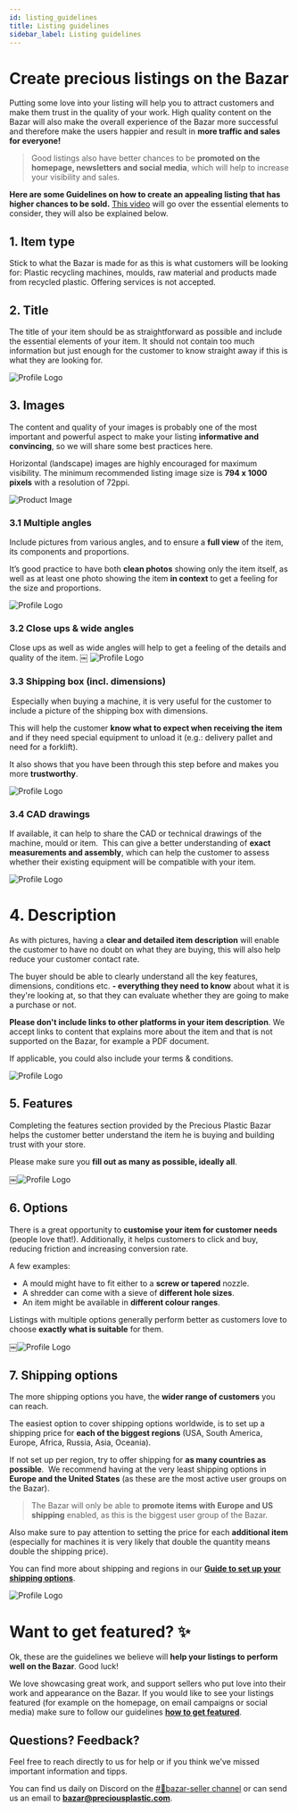 ```yaml
---
id: listing_guidelines 
title: Listing guidelines
sidebar_label: Listing guidelines
---
```


<style>
:root {
  --highlight: #f7b77b;
  --hover: #f7b77b;
}
</style>


# Create precious listings on the Bazar


Putting some love into your listing will help you to attract customers and make them trust in the quality of your work.
High quality content on the Bazar will also make the overall experience of the Bazar more successful and therefore make the users happier and result in **more traffic and sales for everyone!**

>Good listings also have better chances to be **promoted on the homepage, newsletters and social media**, which will help to increase your visibility and sales.

**Here are some Guidelines on how to create an appealing listing that has higher chances to be sold.** [This video](https://www.loom.com/share/b1df010a31b04a79b034f723b579cc4e) will go over the essential elements to consider, they will also be explained below.

## 1. Item type
Stick to what the Bazar is made for as this is what customers will be looking for: Plastic recycling machines, moulds, raw material and products made from recycled plastic. Offering services is not accepted.

## 2. Title

The title of your item should be as straightforward as possible and include the essential elements of your item. It should not contain too much information but just enough for the customer to know straight away if this is what they are looking for.

![Profile Logo](../assets/Business/bazar-listingguide-2.png)


## 3. Images

The content and quality of your images is probably one of the most important and powerful aspect to make your listing **informative and convincing**, so we will share some best practices here.

Horizontal (landscape) images are highly encouraged for maximum visibility. The minimum recommended listing image size is **794 x 1000 pixels** with a resolution of 72ppi.

![Product Image](../assets/Business/product.png)

### 3.1 Multiple angles

Include pictures from various angles, and to ensure a **full view** of the item, its components and proportions.

It’s good practice to have both **clean photos** showing only the item itself, as well as at least one photo showing the item **in context** to get a feeling for the size and proportions.

![Profile Logo](../assets/Business/bazar-listingguide-3.1.png)


### 3.2 Close ups & wide angles

Close ups as well as wide angles will help to get a feeling of the details and quality of the item.
￼
![Profile Logo](../assets/Business/bazar-listingguide-3.2.png)

### 3.3 Shipping box (incl. dimensions)
 Especially when buying a machine, it is very useful for the customer to include a picture of the shipping box with dimensions. 

This will help the customer **know what to expect when receiving the item** and if they need special equipment to unload it (e.g.: delivery pallet and need for a forklift). 

It also shows that you have been through this step before and makes you more **trustworthy**.

![Profile Logo](../assets/Business/bazar-listingguide-3.3.png)

### 3.4 CAD drawings

If available, it can help to share the CAD or technical drawings of the machine, mould or item.
 This can give a better understanding of **exact measurements and assembly**, which can help the customer to assess whether their existing equipment will be compatible with your item.

![Profile Logo](../assets/Business/bazar-listingguide-3.4.png)

# 4. Description

As with pictures, having a **clear and detailed item description** will enable the customer to have no doubt on what they are buying, this will also help reduce your customer contact rate. 

The buyer should be able to clearly understand all the key features, dimensions, conditions etc. **- everything they need to know** about what it is they're looking at, so that they can evaluate whether they are going to make a purchase or not.

**Please don't include links to other platforms in your item description**. We accept links to content that explains more about the item and that is not supported on the Bazar, for example a PDF document.

If applicable, you could also include your terms & conditions.

![Profile Logo](../assets/Business/bazar-listingguide-4.png)

## 5. Features

Completing the features section provided by the Precious Plastic Bazar helps the customer better understand the item he is buying and building trust with your store.

Please make sure you **fill out as many as possible, ideally all**.

￼![Profile Logo](../assets/Business/bazar-listingguide-5.png)


## 6. Options

There is a great opportunity to **customise your item for customer needs** (people love that!). Additionally, it helps customers to click and buy, reducing friction and increasing conversion rate.

A few examples:

* A mould might have to fit either to a **screw or tapered** nozzle. 
* A shredder can come with a sieve of **different hole sizes**. 
* An item might be available in **different colour ranges**.

Listings with multiple options generally perform better as customers love to choose **exactly what is suitable** for them.

￼![Profile Logo](../assets/Business/bazar-listingguide-6.png)


## 7. Shipping options

The more shipping options you have, the **wider range of customers** you can reach. 

The easiest option to cover shipping options worldwide, is to set up a shipping price for **each of the biggest regions** (USA, South America, Europe, Africa, Russia, Asia, Oceania).

If not set up per region, try to offer shipping for **as many countries as possible**.  We recommend having at the very least shipping options in **Europe and the United States** (as these are the most active user groups on the Bazar).

> The Bazar will only be able to **promote items with Europe and US shipping** enabled, as this is the biggest user group of the Bazar.

Also make sure to pay attention to setting the price for each **additional item** (especially for machines it is very likely that double the quantity means double the shipping price).

You can find more about shipping and regions in our [**Guide to set up your shipping options**](https://community.preciousplastic.com/academy/business/International_Shipping).

![Profile Logo](../assets/Business/bazar-listingguide-7.png)


# Want to get featured? ✨

Ok, these are the guidelines we believe will **help your listings to perform well on the Bazar**. Good luck!

We love showcasing great work, and support sellers who put love into their work and appearance on the Bazar. If you would like to see your listings featured (for example on the homepage, on email campaigns or social media) make sure to follow our guidelines [**how to get featured**](https://community.preciousplastic.com/academy/business/regions).


## Questions? Feedback?

Feel free to reach directly to us for help or if you think we’ve missed important information and tipps.

You can find us daily on Discord on the [#🙌bazar-seller channel](https://discord.gg/2E93VxB3CD) or can send us an email to **bazar@preciousplastic.com**.
